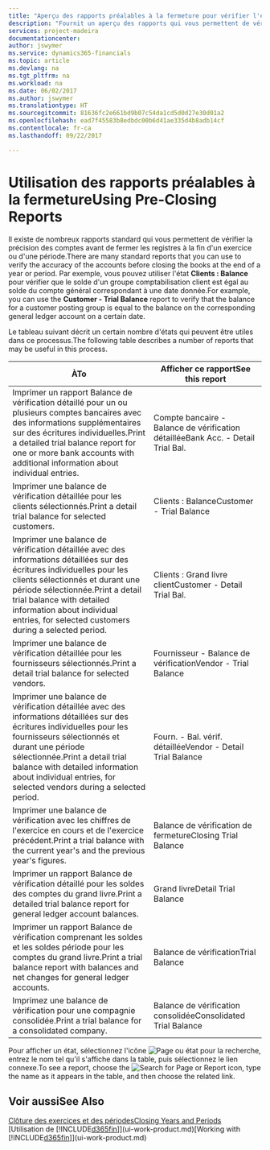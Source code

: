 ```yaml
---
title: "Aperçu des rapports préalables à la fermeture pour vérifier l'exactitude des comptes | Microsoft Docs"
description: "Fournit un aperçu des rapports qui vous permettent de vérifier l'exactitude des comptes avant de fermer les registres à la fin d'un exercice ou d'une période."
services: project-madeira
documentationcenter: 
author: jswymer
ms.service: dynamics365-financials
ms.topic: article
ms.devlang: na
ms.tgt_pltfrm: na
ms.workload: na
ms.date: 06/02/2017
ms.author: jswymer
ms.translationtype: HT
ms.sourcegitcommit: 81636fc2e661bd9b07c54da1cd5d0d27e30d01a2
ms.openlocfilehash: ead7f45583b8edbdc00b6d41ae335d4b8adb14cf
ms.contentlocale: fr-ca
ms.lasthandoff: 09/22/2017

---
```

# <a name="using-pre-closing-reports"></a><span data-ttu-id="34d15-103">Utilisation des rapports préalables à la fermeture</span><span class="sxs-lookup"><span data-stu-id="34d15-103">Using Pre-Closing Reports</span></span>
<span data-ttu-id="34d15-104">Il existe de nombreux rapports standard qui vous permettent de vérifier la précision des comptes avant de fermer les registres à la fin d'un exercice ou d'une période.</span><span class="sxs-lookup"><span data-stu-id="34d15-104">There are many standard reports that you can use to verify the accuracy of the accounts before closing the books at the end of a year or period.</span></span> <span data-ttu-id="34d15-105">Par exemple, vous pouvez utiliser l'état **Clients : Balance** pour vérifier que le solde d'un groupe comptabilisation client est égal au solde du compte général correspondant à une date donnée.</span><span class="sxs-lookup"><span data-stu-id="34d15-105">For example, you can use the **Customer - Trial Balance** report to verify that the balance for a customer posting group is equal to the balance on the corresponding general ledger account on a certain date.</span></span>

<span data-ttu-id="34d15-106">Le tableau suivant décrit un certain nombre d'états qui peuvent être utiles dans ce processus.</span><span class="sxs-lookup"><span data-stu-id="34d15-106">The following table describes a number of reports that may be useful in this process.</span></span>

| <span data-ttu-id="34d15-107">À</span><span class="sxs-lookup"><span data-stu-id="34d15-107">To</span></span> | <span data-ttu-id="34d15-108">Afficher ce rapport</span><span class="sxs-lookup"><span data-stu-id="34d15-108">See this report</span></span> |
| --- | --- |
| <span data-ttu-id="34d15-109">Imprimer un rapport Balance de vérification détaillé pour un ou plusieurs comptes bancaires avec des informations supplémentaires sur des écritures individuelles.</span><span class="sxs-lookup"><span data-stu-id="34d15-109">Print a detailed trial balance report for one or more bank accounts with additional information about individual entries.</span></span> |<span data-ttu-id="34d15-110">Compte bancaire - Balance de vérification détaillée</span><span class="sxs-lookup"><span data-stu-id="34d15-110">Bank Acc. - Detail Trial Bal.</span></span> |
| <span data-ttu-id="34d15-111">Imprimer une balance de vérification détaillée pour les clients sélectionnés.</span><span class="sxs-lookup"><span data-stu-id="34d15-111">Print a detail trial balance for selected customers.</span></span> |<span data-ttu-id="34d15-112">Clients : Balance</span><span class="sxs-lookup"><span data-stu-id="34d15-112">Customer - Trial Balance</span></span> |
| <span data-ttu-id="34d15-113">Imprimer une balance de vérification détaillée avec des informations détaillées sur des écritures individuelles pour les clients sélectionnés et durant une période sélectionnée.</span><span class="sxs-lookup"><span data-stu-id="34d15-113">Print a detail trial balance with detailed information about individual entries, for selected customers during a selected period.</span></span> |<span data-ttu-id="34d15-114">Clients : Grand livre client</span><span class="sxs-lookup"><span data-stu-id="34d15-114">Customer - Detail Trial Bal.</span></span> |
| <span data-ttu-id="34d15-115">Imprimer une balance de vérification détaillée pour les fournisseurs sélectionnés.</span><span class="sxs-lookup"><span data-stu-id="34d15-115">Print a detail trial balance for selected vendors.</span></span> |<span data-ttu-id="34d15-116">Fournisseur - Balance de vérification</span><span class="sxs-lookup"><span data-stu-id="34d15-116">Vendor - Trial Balance</span></span> |
| <span data-ttu-id="34d15-117">Imprimer une balance de vérification détaillée avec des informations détaillées sur des écritures individuelles pour les fournisseurs sélectionnés et durant une période sélectionnée.</span><span class="sxs-lookup"><span data-stu-id="34d15-117">Print a detail trial balance with detailed information about individual entries, for selected vendors during a selected period.</span></span> |<span data-ttu-id="34d15-118">Fourn. - Bal. vérif. détaillée</span><span class="sxs-lookup"><span data-stu-id="34d15-118">Vendor - Detail Trial Balance</span></span> |
| <span data-ttu-id="34d15-119">Imprimer une balance de vérification avec les chiffres de l'exercice en cours et de l'exercice précédent.</span><span class="sxs-lookup"><span data-stu-id="34d15-119">Print a trial balance with the current year's and the previous year's figures.</span></span> |<span data-ttu-id="34d15-120">Balance de vérification de fermeture</span><span class="sxs-lookup"><span data-stu-id="34d15-120">Closing Trial Balance</span></span> |
| <span data-ttu-id="34d15-121">Imprimer un rapport Balance de vérification détaillé pour les soldes des comptes du grand livre.</span><span class="sxs-lookup"><span data-stu-id="34d15-121">Print a detailed trial balance report for general ledger account balances.</span></span> |<span data-ttu-id="34d15-122">Grand livre</span><span class="sxs-lookup"><span data-stu-id="34d15-122">Detail Trial Balance</span></span> |
| <span data-ttu-id="34d15-123">Imprimer un rapport Balance de vérification comprenant les soldes et les soldes période pour les comptes du grand livre.</span><span class="sxs-lookup"><span data-stu-id="34d15-123">Print a trial balance report with balances and net changes for general ledger accounts.</span></span> |<span data-ttu-id="34d15-124">Balance de vérification</span><span class="sxs-lookup"><span data-stu-id="34d15-124">Trial Balance</span></span> |
| <span data-ttu-id="34d15-125">Imprimez une balance de vérification pour une compagnie consolidée.</span><span class="sxs-lookup"><span data-stu-id="34d15-125">Print a trial balance for a consolidated company.</span></span> |<span data-ttu-id="34d15-126">Balance de vérification consolidée</span><span class="sxs-lookup"><span data-stu-id="34d15-126">Consolidated Trial Balance</span></span> |

<span data-ttu-id="34d15-127">Pour afficher un état, sélectionnez l'icône ![Page ou état pour la recherche](media/ui-search/search_small.png "icône Page ou état pour la recherche"), entrez le nom tel qu'il s'affiche dans la table, puis sélectionnez le lien connexe.</span><span class="sxs-lookup"><span data-stu-id="34d15-127">To see a report, choose the ![Search for Page or Report](media/ui-search/search_small.png "Search for Page or Report icon") icon, type the name as it appears in the table, and then choose the related link.</span></span>

## <a name="see-also"></a><span data-ttu-id="34d15-128">Voir aussi</span><span class="sxs-lookup"><span data-stu-id="34d15-128">See Also</span></span>
[<span data-ttu-id="34d15-129">Clôture des exercices et des périodes</span><span class="sxs-lookup"><span data-stu-id="34d15-129">Closing Years and Periods</span></span>](year-close-years-periods.md)  
<span data-ttu-id="34d15-130">[Utilisation de [!INCLUDE[d365fin](includes/d365fin_md.md)]](ui-work-product.md)</span><span class="sxs-lookup"><span data-stu-id="34d15-130">[Working with [!INCLUDE[d365fin](includes/d365fin_md.md)]](ui-work-product.md)</span></span>


